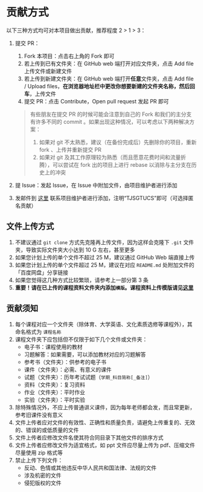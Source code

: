 # 贡献方式

以下三种方式均可对本项目做出贡献，推荐程度 2 > 1 > 3：

1. 提交 PR：

	1. Fork 本项目：点击右上角的 Fork 即可
	2. 若上传到已有文件夹：在 GitHub web 端打开对应文件夹，点击 Add file 上传文件或新建文件
	3. 若上传到新建文件夹：在 GitHub web 端打开**任意**文件夹，点击 Add file / Upload files，**在浏览器地址栏中更改你想要新建的文件夹名称，然后回车**，上传文件
	4. 提交 PR：点击 Contribute，Open pull request 发起 PR 即可

	> 有些朋友在提交 PR 的时候可能会注意到自己的 Fork 和我们的主分支有许多不同的 commit 。如果出现这种情况，可以考虑以下两种解决方案：
	>
	> 1. 如果对 git 不太熟悉，建议（在备份完成后）先删除你的项目，重新 fork 、上传并重新提交 PR
	> 2. 如果对 git 及其工作原理较为熟悉（而且愿意花费时间和流量折腾），可以尝试在 fork 出的项目上进行 rebase 以消除与主分支在历史上的冲突

2. 提 Issue：发起 Issue，在 Issue 中附加文件，由项目维护者进行添加

3. 发邮件到 [这里](mailto:1437615458@qq.com) 联系项目维护者进行添加，注明“TJSGTUCS”即可（可选择匿名贡献）

## 文件上传方式

1. 不建议通过 `git clone` 方式先克隆再上传文件，因为这样会克隆下 `.git` 文件夹，导致实际文件夹大小达到 10 G 左右，甚至更多
2. 如果您计划上传的单个文件不超过 25 M，建议通过 GitHub Web 端直接上传
3. 如果您计划上传的单个文件超过 25 M，建议在对应 `README.md` 处附加文件的「百度网盘」分享链接
4. 如果您觉得这几种方式比较繁琐，请参考上一部分第 3 条
5. **重要！请在已上传的课程资料文件夹内添加`模版`。课程资料上传模版请见[这里](https://github.com/TJSGTU-RJYTX/TJSGTU-CourseSharing/blob/main/README_template.md)**

## 贡献须知

1. 每个课程对应一个文件夹（除体育、大学英语、文化素质选修等课程外），其命名格式为 `课程名称`
2. 课程文件夹下应包括但不仅限于如下几个文件或文件夹：
	- 电子书：课程使用的教材
	- 习题解答：如果需要，可以添加教材对应的习题解答
	- 参考书（文件夹）：供参考的电子书
	- 课件（文件夹）：必需、有意义的课件
	- 试题（文件夹）：历年考试试题（`学期_科目简称[_备注]`）
	- 资料（文件夹）：复习资料
	- 作业（文件夹）：平时作业
	- 实验（文件夹）：平时实验
3. 除特殊情况外，不应上传普通讲义课件，因为每年老师都会发，而且常更新，参考旧课件没有意义
4. 文件上传者应对文件的有效性、正确性和质量负责，请避免上传重复的、无效的、错误的或低质量的文件
5. 文件上传者应修改文件名使其符合同目录下其他文件的排序方式
6. 文件上传者应修改文件为适宜格式，如 ppt 文件应尽量上传为 pdf、压缩文件尽量使用 zip 格式等
7. 禁止上传下列文件：
	- 反动、色情或其他违反中华人民共和国法律、法规的文件
	- 涉及机密的文件
	- 侵犯版权的文件
